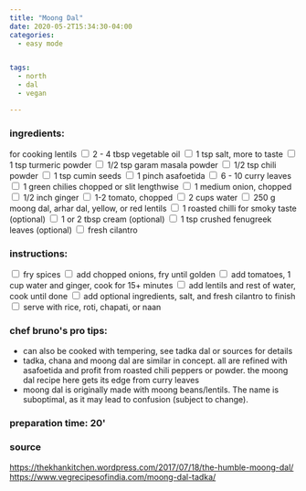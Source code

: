 ```yaml
---
title: "Moong Dal"
date: 2020-05-2T15:34:30-04:00
categories:
  - easy mode


tags:
  - north
  - dal
  - vegan

---
```


### ingredients:

for cooking lentils
<input type="checkbox"> 2 - 4 tbsp vegetable oil
<input type="checkbox"> 1 tsp salt, more to taste
<input type="checkbox"> 1 tsp turmeric powder
<input type="checkbox"> 1/2 tsp garam masala powder
<input type="checkbox"> 1/2 tsp chili powder
<input type="checkbox"> 1 tsp cumin seeds
<input type="checkbox"> 1 pinch asafoetida 
<input type="checkbox"> 6 - 10 curry leaves
<input type="checkbox"> 1 green chilies chopped or slit lengthwise
<input type="checkbox"> 1 medium  onion, chopped
<input type="checkbox"> 1/2 inch ginger
<input type="checkbox"> 1-2 tomato, chopped
<input type="checkbox"> 2 cups water
<input type="checkbox"> 250 g moong dal, arhar dal, yellow, or red lentils
<input type="checkbox"> 1 roasted chilli for smoky taste (optional)
<input type="checkbox"> 1 or 2 tbsp cream (optional)
<input type="checkbox"> 1 tsp crushed fenugreek leaves (optional)
<input type="checkbox"> fresh cilantro



### instructions:
<input type="checkbox"> fry spices
<input type="checkbox"> add chopped onions, fry until golden
<input type="checkbox"> add tomatoes, 1 cup water and ginger, cook for 15+ minutes
<input type="checkbox"> add lentils and rest of water, cook until done
<input type="checkbox"> add optional ingredients, salt, and fresh cilantro to finish
<input type="checkbox"> serve with rice, roti, chapati, or naan

### chef bruno's pro tips:

- can also be cooked with tempering, see tadka dal or sources for details
- tadka, chana and moong dal are similar in concept. all are refined with asafoetida and profit from roasted chili peppers or powder. the moong dal recipe here gets its edge from curry leaves
- moong dal is originally made with moong beans/lentils. The name is suboptimal, as it may lead to confusion  (subject to change).

### preparation time: 20'

### source

<a href="https://thekhankitchen.wordpress.com/2017/07/18/the-humble-moong-dal/" target="_blank" >https://thekhankitchen.wordpress.com/2017/07/18/the-humble-moong-dal/</a>
<a href="https://www.vegrecipesofindia.com/moong-dal-tadka/
" target="_blank" >https://www.vegrecipesofindia.com/moong-dal-tadka/
</a>

